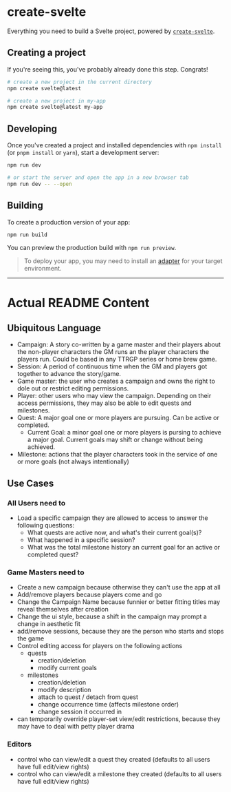 # create-svelte

Everything you need to build a Svelte project, powered by [`create-svelte`](https://github.com/sveltejs/kit/tree/main/packages/create-svelte).

## Creating a project

If you're seeing this, you've probably already done this step. Congrats!

```bash
# create a new project in the current directory
npm create svelte@latest

# create a new project in my-app
npm create svelte@latest my-app
```

## Developing

Once you've created a project and installed dependencies with `npm install` (or `pnpm install` or `yarn`), start a development server:

```bash
npm run dev

# or start the server and open the app in a new browser tab
npm run dev -- --open
```

## Building

To create a production version of your app:

```bash
npm run build
```

You can preview the production build with `npm run preview`.

> To deploy your app, you may need to install an [adapter](https://kit.svelte.dev/docs/adapters) for your target environment.

---

# Actual README Content

## Ubiquitous Language
- Campaign: A story co-written by a game master and their players about the non-player characters the GM runs an the player characters the players run.  Could be based in any TTRGP series or home brew game.
- Session: A period of continuous time when the GM and players got together to advance the story/game.
- Game master: the user who creates a campaign and owns the right to dole out or restrict editing permissions.
- Player: other users who may view the campaign.  Depending on their access permissions, they may also be able to edit quests and milestones.
- Quest: A major goal one or more players are pursuing.  Can be active or completed.
	- Current Goal: a minor goal one or more players is pursing to achieve a major goal.  Current goals may shift or change without being achieved.  
- Milestone: actions that the player characters took in the service of one or more goals (not always intentionally)

## Use Cases
### All Users need to
- Load a specific campaign they are allowed to access to answer the following questions:
	- What quests are active now, and what's their current goal(s)?
	- What happened in a specific session?
	- What was the total milestone history an current goal for an active or completed quest?

### Game Masters need to
- Create a new campaign because otherwise they can't use the app at all
- Add/remove players because players come and go
- Change the Campaign Name because funnier or better fitting titles may reveal themselves after creation
- Change the ui style, because a shift in the campaign may prompt a change in aesthetic fit
- add/remove sessions, because they are the person who starts and stops the game
- Control editing access for players on the following actions
	- quests
		- creation/deletion
		- modify current goals
	- milestones
		- creation/deletion
		- modify description
		- attach to quest / detach from quest
		- change occurrence time (affects milestone order)
		- change session it occurred in
- can temporarily override player-set view/edit restrictions, because they may have to deal with petty player drama

### Editors
- control who can view/edit a quest they created (defaults to all users have full edit/view rights)
- control who can view/edit a milestone they created (defaults to all users have full edit/view rights)
